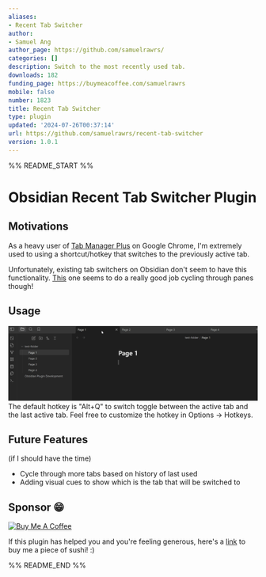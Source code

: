 ```yaml
---
aliases:
- Recent Tab Switcher
author:
- Samuel Ang
author_page: https://github.com/samuelrawrs/
categories: []
description: Switch to the most recently used tab.
downloads: 182
funding_page: https://buymeacoffee.com/samuelrawrs
mobile: false
number: 1823
title: Recent Tab Switcher
type: plugin
updated: '2024-07-26T00:37:14'
url: https://github.com/samuelrawrs/recent-tab-switcher
version: 1.0.1
---
```


%% README_START %%

# Obsidian Recent Tab Switcher Plugin

## Motivations
As a heavy user of [Tab Manager Plus](https://chromewebstore.google.com/detail/tab-manager-plus-for-chro/cnkdjjdmfiffagllbiiilooaoofcoeff) on Google Chrome, I'm extremely used to using a shortcut/hotkey that switches to the previously active tab.

Unfortunately, existing tab switchers on Obsidian don't seem to have this functionality. [This](https://github.com/Vinzent03/tab-switcher) one seems to do a really good job cycling through panes though!

## Usage
![Demo](https://raw.githubusercontent.com/samuelrawrs/recent-tab-switcher/HEAD/media/recent-tab-switcher-plugin.gif)
The default hotkey is "Alt+Q" to switch toggle between the active tab and the last active tab.
Feel free to customize the hotkey in Options -> Hotkeys.


## Future Features
(if I should have the time)
- Cycle through more tabs based on history of last used
- Adding visual cues to show which is the tab that will be switched to

## Sponsor 😁
<a href="https://www.buymeacoffee.com/samuelrawrs" target="_blank"><img src="https://cdn.buymeacoffee.com/buttons/default-orange.png" alt="Buy Me A Coffee" height="41" width="174"></a>

If this plugin has helped you and you're feeling generous, here's a [link](https://buymeacoffee.com/samuelrawrs) to buy me a piece of sushi! :) 







%% README_END %%
